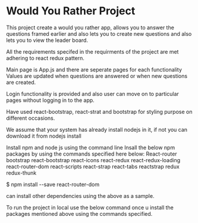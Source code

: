 # Would You Rather Project

This project create a would you rather app, allows you to answer the questions framed earlier and also lets you to create new questions and also lets you to view the leader board.

All the requirements specifed in the requirments of the project are met adhering to react redux pattern.

Main page is App.js and there are seperate pages for each functionality
Values are updated when questions are answered or when new questions are created.

Login functionality is provided and also user can move on to particular pages without logging in to the app.

Have used react-bootstrap, react-strat and bootstrap for styling purpose on different occasions.


We assume that your system has already install nodejs in it, if not you can download it from
nodejs install

Install npm and node js using the command line
Insall the below npm packages by using the commands specified here below:
React-router
bootstrap
react-bootstrap
react-icons 
react-redux 
react-redux-loading
react-router-dom
react-scripts
react-strap
react-tabs
reactstrap
redux
redux-thunk

$ npm install --save react-router-dom

can install other dependencies using the above as a sample.

To run the project in local use the below command once u install the packages mentioned above using
the commands specified.